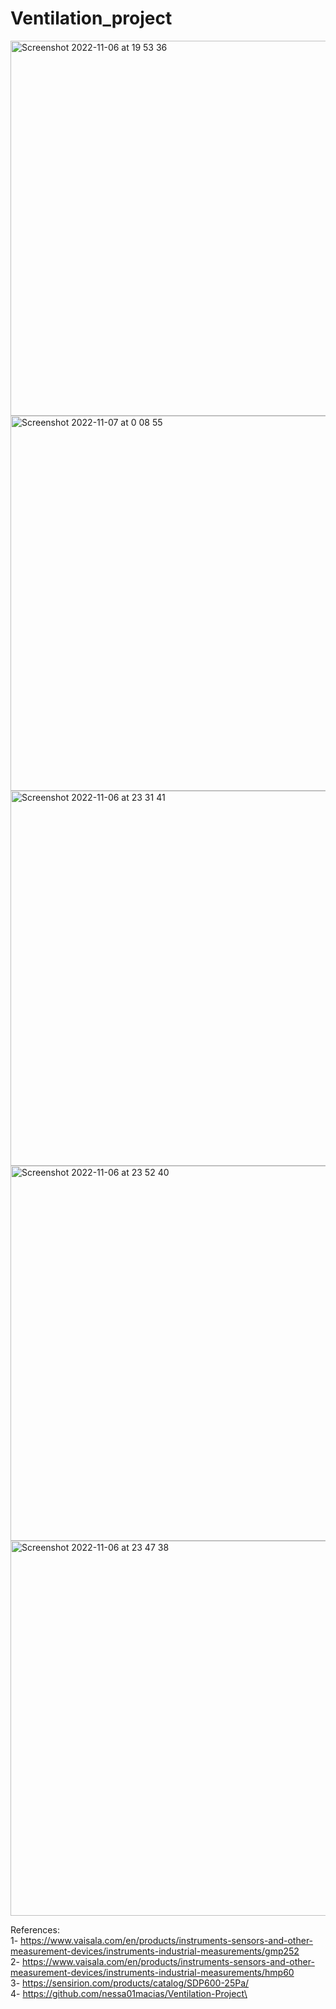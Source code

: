 # Ventilation_project
<img width="600" alt="Screenshot 2022-11-06 at 19 53 36" src="https://user-images.githubusercontent.com/76178825/200186856-77e3196b-a8bc-4b55-bedc-f5b73ae2b802.png">
<img width="600" alt="Screenshot 2022-11-07 at 0 08 55" src="https://user-images.githubusercontent.com/76178825/200197869-027e680e-216e-4160-8ffa-a4abec800118.png">
<img width="600" alt="Screenshot 2022-11-06 at 23 31 41" src="https://user-images.githubusercontent.com/76178825/200196278-cc326529-c118-458e-b9b5-bdc0fc04200e.png">
<img width="600" alt="Screenshot 2022-11-06 at 23 52 40" src="https://user-images.githubusercontent.com/76178825/200197161-4de0adf8-b83d-40df-bbfd-f1dd277e6d3a.png">
<img width="600" alt="Screenshot 2022-11-06 at 23 47 38" src="https://user-images.githubusercontent.com/76178825/200196977-5b6c5273-74fa-4ccc-8263-d495d54ba080.png">




References:\
1- https://www.vaisala.com/en/products/instruments-sensors-and-other-measurement-devices/instruments-industrial-measurements/gmp252 \
2- https://www.vaisala.com/en/products/instruments-sensors-and-other-measurement-devices/instruments-industrial-measurements/hmp60 \
3- https://sensirion.com/products/catalog/SDP600-25Pa/ \
4- https://github.com/nessa01macias/Ventilation-Project\


